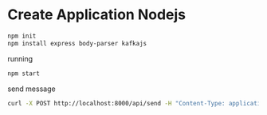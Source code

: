 # Create Application Nodejs

```bash
npm init
npm install express body-parser kafkajs
```

running

```bash
npm start
```

send message

```bash
curl -X POST http://localhost:8000/api/send -H "Content-Type: application/json" -d '{"message": "Nice to meet you..."}' 
```
